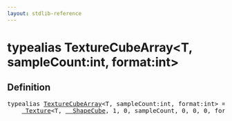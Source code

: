 ```yaml
---
layout: stdlib-reference
---
```


# typealias TextureCubeArray\<T, sampleCount:int, format:int\>

## Definition

<pre>
<span class='code_keyword'>typealias</span> <a href="/stdlib-reference/types/TextureCubeArray">TextureCubeArray</a>&lt;T, sampleCount:<span class="code_keyword">int</span>, format:<span class="code_keyword">int</span>&gt; = 
    <a href="/stdlib-reference/types/Texture/index" class="code_type">_Texture</a>&lt;T, <a href="/stdlib-reference/types/ShapeCube/index" class="code_type">__ShapeCube</a>, 1, 0, sampleCount, 0, 0, 0, format&gt;;
</pre>

